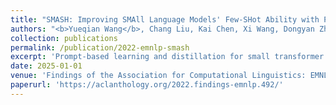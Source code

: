 ```yaml
---
title: "SMASH: Improving SMAll Language Models' Few-SHot Ability with Prompt-Based Distillation"
authors: "<b>Yueqian Wang</b>, Chang Liu, Kai Chen, Xi Wang, Dongyan Zhao"
collection: publications
permalink: /publication/2022-emnlp-smash
excerpt: 'Prompt-based learning and distillation for small transformer encoder-based language models.'
date: 2025-01-01
venue: 'Findings of the Association for Computational Linguistics: EMNLP'
paperurl: 'https://aclanthology.org/2022.findings-emnlp.492/'
---
```

